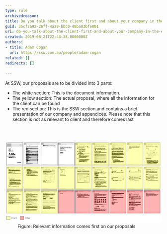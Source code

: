 ```yaml
---
type: rule
archivedreason: 
title: Do you talk about the client first and about your company in the end?
guid: 35cf2a92-26ff-4a29-bbc0-48ba83bfe001
uri: do-you-talk-about-the-client-first-and-about-your-company-in-the-end
created: 2019-08-21T22:43:38.0000000Z
authors:
- title: Adam Cogan
  url: https://ssw.com.au/people/adam-cogan
related: []
redirects: []

---
```



At SSW, our proposals are to be divided into 3 parts:<br><ul><li>The white section: This is the document information.</li><li>The yellow section: The actual proposal, where all the information for the client can be found</li><li>The red section: This is the SSW section and contains a brief presentation of our company and appendices. Please note that this section is not as relevant to client and therefore comes last<br></li></ul>
<br><excerpt class='endintro'></excerpt><br>
<dl class="image"><dt>​<img src="Proposals_ClientPagesFirst.jpg" alt="Proposals_ClientPagesFirst.jpg" /></dt><dd>​​Figure: Relevant information comes first on our proposals​​<br></dd></dl>



